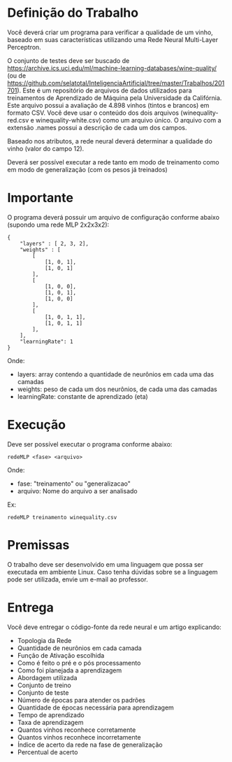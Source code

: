 # Definição do Trabalho
Você deverá criar um programa para verificar a qualidade de um vinho, baseado em suas características utilizando uma Rede Neural Multi-Layer Perceptron.

O conjunto de testes deve ser buscado de https://archive.ics.uci.edu/ml/machine-learning-databases/wine-quality/ (ou de https://github.com/selatotal/InteligenciaArtificial/tree/master/Trabalhos/201701).
Este é um repositório de arquivos de dados utilizados para treinamentos de Aprendizado de Máquina pela Universidade da Califórnia.
Este arquivo possui a avaliação de 4.898 vinhos (tintos e brancos) em formato CSV. Você deve usar o conteúdo dos dois arquivos (winequality-red.csv e winequality-white.csv) como um arquivo único. O arquivo com a extensão .names possui a descrição de cada um dos campos.

Baseado nos atributos, a rede neural deverá determinar a qualidade do vinho (valor do campo 12).

Deverá ser possível executar a rede tanto em modo de treinamento como em modo de generalização (com os pesos já treinados)

# Importante
O programa deverá possuir um arquivo de configuração conforme abaixo (supondo uma rede MLP 2x2x3x2):
```
{ 
	"layers" : [ 2, 3, 2],
	"weights" : [ 
		[
			[1, 0, 1],
			[1, 0, 1]
		],
		[
			[1, 0, 0],
			[1, 0, 1],
			[1, 0, 0]
		],
		[
			[1, 0, 1, 1],
			[1, 0, 1, 1]
		],
	],
	"learningRate": 1
}
```
Onde:
- layers: array contendo a quantidade de neurônios em cada uma das camadas
- weights: peso de cada um dos neurônios, de cada uma das camadas
- learningRate: constante de aprendizado (eta)

# Execução
Deve ser possível executar o programa conforme abaixo:
```
redeMLP <fase> <arquivo>
```
Onde: 
- fase: "treinamento" ou "generalizacao"
- arquivo: Nome do arquivo a ser analisado

Ex:
```
redeMLP treinamento winequality.csv
```

# Premissas
O trabalho deve ser desenvolvido em uma linguagem que possa ser executada em ambiente Linux. Caso tenha dúvidas sobre se a linguagem pode ser utilizada, envie um e-mail ao professor.

# Entrega
Você deve entregar o código-fonte da rede neural e um artigo explicando:
- Topologia da Rede
- Quantidade de neurônios em cada camada
- Função de Ativação escolhida
- Como é feito o pré e o pós processamento
- Como foi planejada a aprendizagem
- Abordagem utilizada
- Conjunto de treino
- Conjunto de teste
- Número de épocas para atender os padrões
- Quantidade de épocas necessária para aprendizagem
- Tempo de aprendizado
- Taxa de aprendizagem
- Quantos vinhos reconhece corretamente
- Quantos vinhos reconhece incorretamente
- Índice de acerto da rede na fase de generalização
- Percentual de acerto

